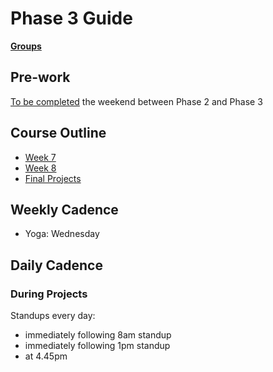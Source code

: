 # Phase 3 Guide

**[Groups](../../wiki/groups)**

## Pre-work

[To be completed](week-7/README.md#pre-work) the weekend between Phase 2 and Phase 3

## Course Outline

- [Week 7](week-7/)
- [Week 8](week-8/)
- [Final Projects](final-projects/)

## Weekly Cadence

- Yoga: Wednesday

## Daily Cadence

### During Projects

Standups every day:

- immediately following 8am standup
- immediately following 1pm standup
- at 4.45pm
